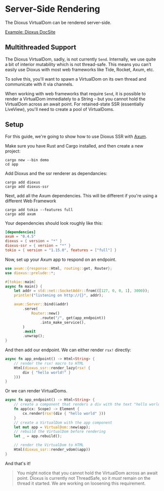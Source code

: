 # Server-Side Rendering

The Dioxus VirtualDom can be rendered server-side.

[Example: Dioxus DocSite](https://github.com/dioxusLabs/docsite)

## Multithreaded Support

The Dioxus VirtualDom, sadly, is not currently `Send`. Internally, we use quite a bit of interior mutability which is not thread-safe. This means you can't easily use Dioxus with most web frameworks like Tide, Rocket, Axum, etc.

To solve this, you'll want to spawn a VirtualDom on its own thread and communicate with it via channels.

When working with web frameworks that require `Send`, it is possible to render a VirtualDom immediately to a String – but you cannot hold the VirtualDom across an await point. For retained-state SSR (essentially LiveView), you'll need to create a pool of VirtualDoms.


## Setup

For this guide, we're going to show how to use Dioxus SSR with [Axum](https://docs.rs/axum/latest/axum/).

Make sure you have Rust and Cargo installed, and then create a new project:

```shell
cargo new --bin demo
cd app
```

Add Dioxus and the ssr renderer as dependancies:

```shell
cargo add dioxus
cargo add dioxus-ssr
```

Next, add all the Axum dependencies. This will be different if you're using a different Web Framework

```
cargo add tokio --features full
cargo add axum
```

Your dependencies should look roughly like this:

```toml
[dependencies]
axum = "0.4.5"
dioxus = { version = "*" }
dioxus-ssr = { version = "*" }
tokio = { version = "1.15.0", features = ["full"] }
```

Now, set up your Axum app to respond on an endpoint.

```rust
use axum::{response::Html, routing::get, Router};
use dioxus::prelude::*;

#[tokio::main]
async fn main() {
    let addr = std::net::SocketAddr::from(([127, 0, 0, 1], 3000));
    println!("listening on http://{}", addr);

    axum::Server::bind(&addr)
        .serve(
            Router::new()
                .route("/", get(app_endpoint))
                .into_make_service(),
        )
        .await
        .unwrap();
}
```

And then add our endpoint. We can either render `rsx!` directly:

```rust
async fn app_endpoint() -> Html<String> {
    // render the rsx! macro to HTML
    Html(dioxus_ssr::render_lazy(rsx! {
        div { "hello world!" }
    }))
}
```

Or we can render VirtualDoms.

```rust
async fn app_endpoint() -> Html<String> {
    // create a component that renders a div with the text "hello world"
    fn app(cx: Scope) -> Element {
        cx.render(rsx!(div { "hello world" }))
    }
    // create a VirtualDom with the app component
    let mut app = VirtualDom::new(app);
    // rebuild the VirtualDom before rendering
    let _ = app.rebuild();

    // render the VirtualDom to HTML
    Html(dioxus_ssr::render_vdom(&app))
}
```

And that's it!

> You might notice that you cannot hold the VirtualDom across an await point. Dioxus is currently not ThreadSafe, so it _must_ remain on the thread it started. We are working on loosening this requirement.